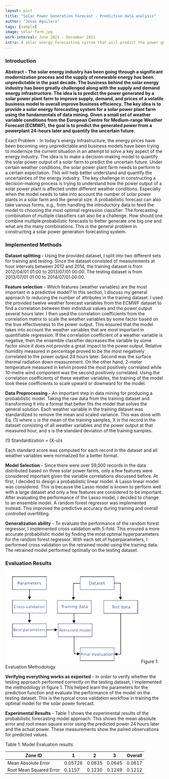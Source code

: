 ```yaml
---
layout: post
title: "Solar Power Generation Forecast - Predictive data analysis"
author: "Jesus Aguilera"
tags: [sample]
image: solar-farm.jpg
work-interval: June 2021 - December 2021
intro: A solar energy forecasting system that will predict the power generated by a collection of solar power plant.
---
```


<!-- A solar energy forecasting system that will predict the power generated by a collection of solar power plant
farms to improve the supply, demand, and prices of a volatile business model. Using a small set of weather
variables, the forecasting system is able to quantify the uncertain future. -->

### Introduction

__Abstract - The solar energy industry has been going through a significant modernization process and the supply of renewable energy has been unpredictable in the past decade. The business behind the solar energy industry has been greatly challenged along with the supply and demand energy infrastructure. The idea is to predict the power generated by a solar power plant farm to improve supply, demand, and prices of a volatile business model to overall improve business efficiency.
The key idea is to provide a solar energy forecasting system for a solar power plant farm using the fundamentals of data mining. Given a small set of weather variable conditions from the European Centre for Medium-range Weather Forecast (ECMWF), the goal is to predict the generated power from a powerplant 24-hours later and quantify the uncertain future.__

Exact Problem - In today's energy infrastructure, the energy prices have been becoming very unpredictable  and business models have been trying to modernize the current situation in an attempt to solve a key aspect of the energy industry. The idea is to make a decision-making model to quantify the solar power output of a solar farm to predict the uncertain future. Under certain weather conditions, the solar power plant farm needs to perform to a certain expectation. This will help better understand and quantify the uncertainties of the energy industry.
The key challenge in constructing a decision-making process is trying to understand how the power output of a solar power plant is affected under different weather conditions. Especially when the model needs to take into account the number of solar power plants in a solar farm and the general size. A probabilistic forecast can also take various forms, e.g., from handling the introductory data to feed the model to choosing the most optimal regression classifier. The forecasting combination of multiple classifiers can also be a challenge. How should one combine multiple probabilistic forecasts to better generate one big one and what are the many combinations. This is the general problem in constructing a solar power generation forecasting system.

### Implemented Methods

__Dataset splitting__ - Using the provided dataset, I split into two different sets for training and testing. Since the dataset consisted of measurements at hour intervals between 2012 and 2014, the training dataset is from 2012/04/01 01:00 to 2013/07/01 00:00. The testing dataset is from 2013/07/01 01:00 to 2014/07/01 00:00.

__Feature selection__ - Which features (weather variables) are the most important in a predictive model? In this section, I discuss my general approach to reducing the number of attributes in the training dataset. I used the provided twelve weather forecast variables from the ECMWF dataset to find a correlation between their individual values and the power output several hours later. I then used the correlation coefficients from the correlation matrix to scale the weather variables by some factor based on the true effectiveness to the power output. This ensured that the model takes into account the weather variables that are most important in quantifiable regression. If the correlation coefficient of a weather variable is negative, then the ensemble classifier decreases the variable by some factor since it does not provide a great impact to the power output. Relative humidity measured in percentage proved to be the most negatively correlated to the power output 24 hours later. Second was the surface thermal radiation down measurement. On the other hand, 2-meter temperature measured in kelvin proved the most positively correlated while 10-metre wind component was the second positively correlated. Using the correlation coefficients of these weather variables, the training of the model took these coefficients to scale upward or downward for the model.

__Data Preprocessing__ - An important step in data mining for producing a probabilistic model. Taking the raw data from the training dataset and transforming it into a format that better fits the model that solves the general solution. Each weather variable in the training dataset was standardized to remove the mean and scaled variance. This was done with Eq. (1) where u is the mean of the training samples, X is the record in the dataset consisting of all weather variables and the power output at that measured hour, and s is the standard deviation of the training samples.

(1)     Standardization = (X-u)s

Each standard score was computed for each record in the dataset and all weather variables were normalized for a better format.

__Model Selection__ - Since there were over 59,000 records in the data distributed based on three solar power farms, only a few features were considered important given the variable correlations discussed before. At first, I decided to design a probabilistic linear model. A Lasso linear model was considered. This is because the Lasso model is known to perform well with a large dataset and only a few features are considered to be important. After evaluating the performance of the Lasso model, I decided to change to an ensemble model. A random forest regressor was implemented instead. This improved the predictive accuracy during training and overall controlled overfitting.

__Generalization ability__ - To evaluate the performance of the random forest regressor, I implemented cross validation with 5-fold. This ensured a more accurate probabilistic model by finding the most optimal hyperparameters for the random forest regressor. With each set of hyperparameters, I performed cross validation on the retrained model using the training data. The retrained model performed optimally on the testing dataset.

### Evaluation Results

![Evaluation Methodology](assets/img/evaluation-methodology.png)
Figure 1: Evaluation Methodology

__Verifying everything works as expected__ - In order to verify whether the testing approach performed correctly on the testing dataset, I implemented the methodology in figure 1. This helped learn the parameters for the prediction function and evaluate the performance of the model on the testing dataset. This is the typical cross validation workflow in training the optimal model for the solar power forecast.

__Experimental Results__ - Table 1 shows the experimental results of the probabilistic forecasting model approach. This shows the mean absolute error and root mean square error using the predicted power 24 hours later and the actual power. These measurements show the paired observations for predicted values.

Table 1: Model Evaluation results

Zone ID | 1 | 2 | 3 | Overall
--- | --- | --- | --- | ---
Mean Absolute Error | 0.05726 | 0.0635 | 0.0645 | 0.0617
Root Mean Squared Error | 0.1157 | 0.1230 | 0.1249 | 0.1212
